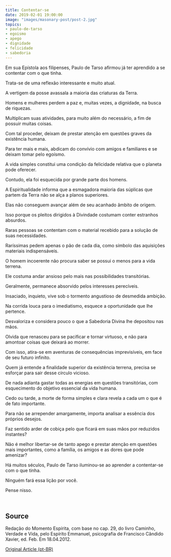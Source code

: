 ```yaml
---
title: Contentar-se
date: 2019-02-01 19:00:00
image: "images/masonary-post/post-2.jpg"
topics: 
- paulo-de-tarso
- egoismo
- apego
- dignidade
- felicidade
- sabedoria
---
```


Em sua Epístola aos filipenses, Paulo de Tarso afirmou já ter aprendido a se
contentar com o que tinha.

Trata-se de uma reflexão interessante e muito atual.

A vertigem da posse avassala a maioria das criaturas da Terra.

Homens e mulheres perdem a paz e, muitas vezes, a dignidade, na busca de
riquezas.

Multiplicam suas atividades, para muito além do necessário, a fim de possuir
muitas coisas.

Com tal proceder, deixam de prestar atenção em questões graves da existência
humana.

Para ter mais e mais, abdicam do convívio com amigos e familiares e se deixam
tomar pelo egoísmo.

A vida simples constitui uma condição da felicidade relativa que o planeta pode
oferecer.

Contudo, ela foi esquecida por grande parte dos homens.

A Espiritualidade informa que a esmagadora maioria das súplicas que partem da
Terra não se alça a planos superiores.

Elas não conseguem avançar além de seu acanhado âmbito de origem.

Isso porque os pleitos dirigidos à Divindade costumam conter estranhos
absurdos.

Raras pessoas se contentam com o material recebido para a solução de suas
necessidades.

Raríssimas pedem apenas o pão de cada dia, como símbolo das aquisições
materiais indispensáveis.

O homem incoerente não procura saber se possui o menos para a vida terrena.

Ele costuma andar ansioso pelo mais nas possibilidades transitórias.

Geralmente, permanece absorvido pelos interesses perecíveis.

Insaciado, inquieto, vive sob o tormento angustioso de desmedida ambição.

Na corrida louca para o imediatismo, esquece a oportunidade que lhe pertence.

Desvaloriza e considera pouco o que a Sabedoria Divina lhe depositou nas mãos.

Olvida que renasceu para se pacificar e tornar virtuoso, e não para amontoar
coisas que deixará ao morrer.

Com isso, atira-se em aventuras de consequências imprevisíveis, em face de seu
futuro infinito.

Quem já entende a finalidade superior da existência terrena, precisa se
esforçar para sair desse círculo vicioso.

De nada adianta gastar todas as energias em questões transitórias, com
esquecimento do objetivo essencial da vida humana.

Cedo ou tarde, a morte de forma simples e clara revela a cada um o que é de
fato importante.

Para não se arrepender amargamente, importa analisar a essência dos próprios
desejos.

Faz sentido arder de cobiça pelo que ficará em suas mãos por reduzidos
instantes?

Não é melhor libertar-se de tanto apego e prestar atenção em questões mais
importantes, como a família, os amigos e as dores que pode amenizar?

Há muitos séculos, Paulo de Tarso iluminou-se ao aprender a contentar-se com o
que tinha.

Ninguém fará essa lição por você.

Pense nisso.

 

## Source
Redação do Momento Espírita, com base no cap. 29, do livro Caminho,
Verdade e Vida, pelo Espírito Emmanuel, psicografia de
Francisco Cândido Xavier, ed. Feb.
Em 18.04.2012.


[Original Article (pt-BR)](http://www.momento.com.br/pt/ler_texto.php?id=3406)


